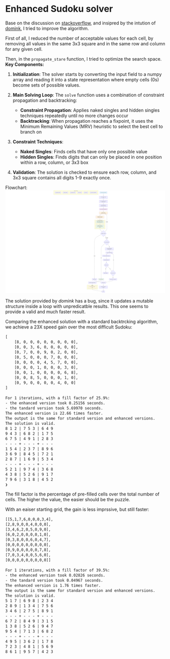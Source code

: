 # Enhanced Sudoku solver

Base on the discussion on [stackoverflow](https://stackoverflow.com/questions/1697334/algorithm-for-solving-sudoku/79690713#79690713), and insipred by the intution of [domink](https://stackoverflow.com/users/214950/dominik), I tried to improve the algorithm.

First of all, I reduced the number of acceptable values for each cell, by removing all values in the same 3x3 square and in the same row and column for any given cell.

Then, in the `propagate_stare` function, I tried to optimize the search space.
**Key Components:**

1. **Initialization**: The solver starts by converting the input field to a numpy array and reading it into a state representation where empty cells (0s) become sets of possible values.

2. **Main Solving Loop**: The `solve` function uses a combination of constraint propagation and backtracking:
   - **Constraint Propagation**: Applies naked singles and hidden singles techniques repeatedly until no more changes occur
   - **Backtracking**: When propagation reaches a fixpoint, it uses the Minimum Remaining Values (MRV) heuristic to select the best cell to branch on

3. **Constraint Techniques**:
   - **Naked Singles**: Finds cells that have only one possible value
   - **Hidden Singles**: Finds digits that can only be placed in one position within a row, column, or 3x3 box

4. **Validation**: The solution is checked to ensure each row, column, and 3x3 square contains all digits 1-9 exactly once.

Flowchart:
![Flowchart](mermaid-diagram-2025-07-06-010055.png "Algorithm flowchat")

The solution provided by *domink* has a bug, since it updates a mutable structure inside a loop with unpredicatble results. This one seems to provide a valid and much faster result.

Comparing the enhanced solution with a standard backtrcking algorithm, we achieve a 23X speed gain over the most difficult Sudoku:

    [
        [8, 0, 0, 0, 0, 0, 0, 0, 0],
        [0, 0, 3, 6, 0, 0, 0, 0, 0],
        [0, 7, 0, 0, 9, 0, 2, 0, 0],
        [0, 5, 0, 0, 0, 7, 0, 0, 0],
        [0, 0, 0, 0, 4, 5, 7, 0, 0],
        [0, 0, 0, 1, 0, 0, 0, 3, 0],
        [0, 0, 1, 0, 0, 0, 0, 6, 8],
        [0, 0, 8, 5, 0, 0, 0, 1, 0],
        [0, 9, 0, 0, 0, 0, 4, 0, 0]
    ]

    For 1 iterations, with a fill factor of 25.9%:
    - the enhanced version took 0.25156 seconds.
    - the tandard version took 5.69970 seconds.
    The enhanced version is 22.66 times faster.
    The output is the same for standard version and enhanced versions.
    The solution is valid.
    8 1 2 | 7 5 3 | 6 4 9
    9 4 3 | 6 8 2 | 1 7 5
    6 7 5 | 4 9 1 | 2 8 3
    - - - + - - - + - - -
    1 5 4 | 2 3 7 | 8 9 6
    3 6 9 | 8 4 5 | 7 2 1
    2 8 7 | 1 6 9 | 5 3 4
    - - - + - - - + - - -
    5 2 1 | 9 7 4 | 3 6 8
    4 3 8 | 5 2 6 | 9 1 7
    7 9 6 | 3 1 8 | 4 5 2
    ❯ 
The fill factor is the percentage of pre-filled cells over the total number of cells. The higher the value, the easier should be the puzzle.

With an eaiser starting grid, the gain is less imprssive, but still faster:

    [[5,1,7,6,0,0,0,3,4],
    [2,8,9,0,0,4,0,0,0],
    [3,4,6,2,0,5,0,9,0],
    [6,0,2,0,0,0,0,1,0],
    [0,3,8,0,0,6,0,4,7],
    [0,0,0,0,0,0,0,0,0],
    [0,9,0,0,0,0,0,7,8],
    [7,0,3,4,0,0,5,6,0],
    [0,0,0,0,0,0,0,0,0]]

    For 1 iterations, with a fill factor of 39.5%:
    - the enhanced version took 0.02826 seconds.
    - the tandard version took 0.04967 seconds.
    The enhanced version is 1.76 times faster.
    The output is the same for standard version and enhanced versions.
    The solution is valid.
    5 1 7 | 6 9 8 | 2 3 4
    2 8 9 | 1 3 4 | 7 5 6
    3 4 6 | 2 7 5 | 8 9 1
    - - - + - - - + - - -
    6 7 2 | 8 4 9 | 3 1 5
    1 3 8 | 5 2 6 | 9 4 7
    9 5 4 | 7 1 3 | 6 8 2
    - - - + - - - + - - -
    4 9 5 | 3 6 2 | 1 7 8
    7 2 3 | 4 8 1 | 5 6 9
    8 6 1 | 9 5 7 | 4 2 3